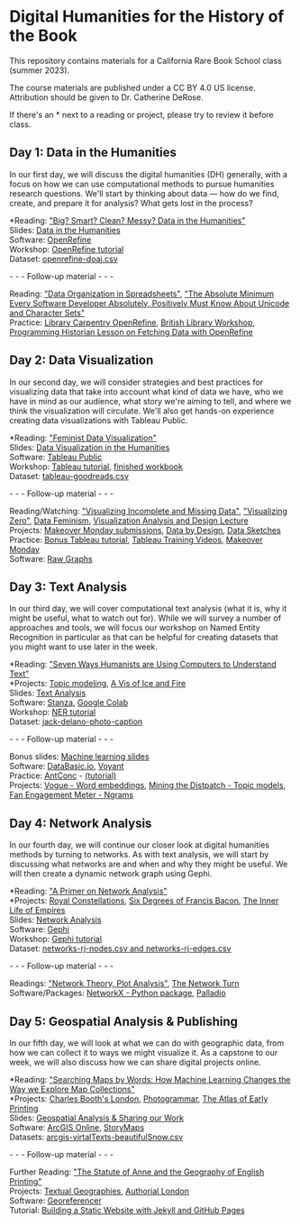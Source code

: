 # Digital Humanities for the History of the Book

This repository contains materials for a California Rare Book School class (summer 2023).

The course materials are published under a CC BY 4.0 US license. Attribution should be given to Dr. Catherine DeRose.

If there's an * next to a reading or project, please try to review it before class.

## Day 1: Data in the Humanities

In our first day, we will discuss the digital humanities (DH) generally, with a focus on how we can use computational methods to pursue humanities research questions. We'll start by thinking about data — how do we find, create, and prepare it for analysis? What gets lost in the process?

*Reading: ["Big? Smart? Clean? Messy? Data in the Humanities"](https://github.com/cderose/dh-courses/blob/master/CalRBS2023/readings/01_DataInTheHumanities_Schoch.pdf)    
Slides: [Data in the Humanities](https://docs.google.com/presentation/d/1OzhFdLVvnxVg09wyQOv0buVzKXxhplNZJwnERcAzLjI/edit?usp=sharing)  
Software: [OpenRefine](https://openrefine.org/)  
Workshop: [OpenRefine tutorial](https://github.com/cderose/dh-courses/blob/master/CalRBS2023/tutorials/openrefine-tutorial.md)  
Dataset: [openrefine-doaj.csv](https://drive.google.com/drive/folders/1hhkpAqz1hyyxmYLPe9K7VOR5e46DrfNZ?usp=sharing)

\- \- \- Follow-up material - - -  

Reading: ["Data Organization in Spreadsheets"](https://www.tandfonline.com/doi/full/10.1080/00031305.2017.1375989), ["The Absolute Minimum Every Software Developer Absolutely, Positively Must Know About Unicode and Character Sets"](https://www.joelonsoftware.com/2003/10/08/the-absolute-minimum-every-software-developer-absolutely-positively-must-know-about-unicode-and-character-sets-no-excuses/)  
Practice: [Library Carpentry OpenRefine](https://librarycarpentry.org/lc-open-refine/), [British Library Workshop](http://www.meanboyfriend.com/overdue_ideas/wp-content/uploads/2014/11/Introduction-to-OpenRefine-handout-CC-BY.pdf), [Programming Historian Lesson on Fetching Data with OpenRefine](https://programminghistorian.org/en/lessons/fetch-and-parse-data-with-openrefine)

## Day 2: Data Visualization

In our second day, we will consider strategies and best practices for visualizing data that take into account what kind of data we have, who we have in mind as our audience, what story we're aiming to tell, and where we think the visualization will circulate. We'll also get hands-on experience creating data visualizations with Tableau Public.

*Reading: ["Feminist Data Visualization"](https://github.com/cderose/dh-courses/blob/master/CalRBS2023/readings/02_FeministDataVis_KleinDIgnazio.pdf)   
Slides: [Data Visualization in the Humanities](https://docs.google.com/presentation/d/1OTkc4VGsC8BJ_Z6eFrszIIwSySzp3z7pFdZ8mPP8krE/edit?usp=sharing)  
Software: [Tableau Public](https://public.tableau.com/en-us/s/)  
Workshop: [Tableau tutorial](https://github.com/cderose/dh-courses/blob/master/CalRBS2023/tutorials/tableau-tutorial.md), [finished workbook](https://public.tableau.com/views/CalRBS2023/linegraph?:language=en-US&publish=yes&:display_count=n&:origin=viz_share_link)    
Dataset: [tableau-goodreads.csv](https://drive.google.com/drive/folders/12WIcs0ykyBd0FGZ25z2VklfbPBxwCXfR?usp=sharing)

\- \- \- Follow-up material - - -  

Reading/Watching: ["Visualizing Incomplete and Missing Data"](https://flowingdata.com/2018/01/30/visualizing-incomplete-and-missing-data/), ["Visualizing Zero"](https://hbr.org/2014/05/visualizing-zero-how-to-show-something-with-nothing), [Data Feminism](https://data-feminism.mitpress.mit.edu/), [Visualization Analysis and Design Lecture](https://www.youtube.com/watch?v=1GhZisgc6DI)   
Projects: [Makeover Monday submissions](https://twitter.com/makeover_monday?lang=en), [Data by Design](https://dev.dataxdesign.io/), [Data Sketches](https://www.datasketch.es/)  
Practice: [Bonus Tableau tutorial](https://github.com/cderose/dh-courses/blob/master/CalRBS2023/tutorials/extra-tutorials/tableau-internet-users-tutorial.md), [Tableau Training Videos](https://www.tableau.com/learn/training/20212), [Makeover Monday](https://www.makeovermonday.co.uk/data/)   
Software: [Raw Graphs](https://rawgraphs.io/)

## Day 3: Text Analysis

In our third day, we will cover computational text analysis (what it is, why it might be useful, what to watch out for). While we will survey a number of approaches and tools, we will focus our workshop on Named Entity Recognition in particular as that can be helpful for creating datasets that you might want to use later in the week.

*Reading: ["Seven Ways Humanists are Using Computers to Understand Text"](https://github.com/cderose/dh-courses/blob/master/CalRBS2023/readings/03_SevenWays_Underwood.pdf)  
*Projects: [Topic modeling](http://dh.library.yale.edu/projects/vogue/topics/), [A Vis of Ice and Fire](https://fredhohman.com/a-viz-of-ice-and-fire/)  
Slides: [Text Analysis](https://docs.google.com/presentation/d/1MoASQFmFje71kz6_UxvDYudEoT2SCF9ey1lkHAO5Q1o/edit?usp=sharing)   
Software: [Stanza](https://stanfordnlp.github.io/stanza/), [Google Colab](https://colab.research.google.com/?utm_source=scs-index)  
Workshop:  [NER tutorial](https://colab.research.google.com/drive/1JqaUU89beuOcY6ORKTzAGlTUfKnnAJhx?authuser=2#scrollTo=Uqy-QLD_K9e2)  
Dataset: [jack-delano-photo-caption](https://raw.githubusercontent.com/cderose/dh-courses/master/data/jack-delano.txt)  

\- \- \- Follow-up material - - -  

Bonus slides: [Machine learning slides](https://docs.google.com/presentation/d/1lwxhmjhmZbPn2zB8VJias73SCsyAtfdk4wt3yf_eRYE/edit?usp=sharing)  
Software: [DataBasic.io](https://databasic.io/en/), [Voyant](https://voyant-tools.org/)  
Practice: [AntConc](https://www.laurenceanthony.net/software/antconc/) - [(tutorial)](https://programminghistorian.org/en/lessons/corpus-analysis-with-antconc)  
Projects: [Vogue - Word embeddings](https://www.canva.com/design/DAEkFyjYuoE/tkVh45du5_tFiXxYMljoAw/view?website#2:using-temporal-word-embeddings-to-reveal-the-shifting-notion-of-beauty-in), [Mining the Distpatch - Topic models](https://dsl.richmond.edu/dispatch/introduction), [Fan Engagement Meter - Ngrams](http://fanengagement.org/)  

## Day 4: Network Analysis

In our fourth day, we will continue our closer look at digital humanities methods by turning to networks. As with text analysis, we will start by discussing what networks are and when and why they might be useful. We will then create a dynamic network graph using Gephi.

*Reading: ["A Primer on Network Analysis"](https://networkofthrones.wordpress.com/a-primer-on-network-analysis/)  
*Projects: [Royal Constellations](https://royalconstellations.visualcinnamon.com/), [Six Degrees of Francis Bacon](http://www.sixdegreesoffrancisbacon.com/?ids=10000473&min_confidence=60&type=network), [The Inner Life of Empires](https://histecon.fas.harvard.edu/innerlife/connections.html)  
Slides: [Network Analysis](https://docs.google.com/presentation/d/1LO30M1JxHnIGXOb0Ik99XBDjj09T6hBjgz57Uzo-_Qk/edit?usp=sharing)   
Software: [Gephi](https://gephi.org/)  
Workshop:  [Gephi tutorial](https://github.com/cderose/dh-courses/blob/master/CalRBS2023/tutorials/gephi-tutorial.md)  
Dataset: [networks-rj-nodes.csv and networks-rj-edges.csv](https://drive.google.com/drive/folders/1hhkpAqz1hyyxmYLPe9K7VOR5e46DrfNZ?usp=sharing)  

\- \- \- Follow-up material - - -  

Readings: ["Network Theory, Plot Analysis"](https://litlab.stanford.edu/assets/pdf/LiteraryLabPamphlet2.pdf), [The Network Turn](https://www.cambridge.org/core/elements/network-turn/CC38F2EA9F51A6D1AFCB7E005218BBE5)  
Software/Packages: [NetworkX - Python package](https://networkx.org/), [Palladio](https://hdlab.stanford.edu/palladio/)  

## Day 5: Geospatial Analysis & Publishing

In our fifth day, we will look at what we can do with geographic data, from how we can collect it to ways we might visualize it. As a capstone to our week, we will also discuss how we can share digital projects online.

*Reading: ["Searching Maps by Words: How Machine Learning Changes the Way we Explore Map Collections"](https://github.com/cderose/dh-courses/blob/master/CalRBS2023/readings/05_SearchingMaps_Vitale.pdf)  
*Projects: [Charles Booth's London](https://booth.lse.ac.uk/), [Photogrammar](https://www.photogrammar.org/maps), [The Atlas of Early Printing](http://atlas.lib.uiowa.edu/)  
Slides: [Geospatial Analysis & Sharing our Work](https://docs.google.com/presentation/d/185MZGDX6a0TsNHt7xZrvg0xwjIckDMthAtdVn-4NVjo/edit?usp=sharing)    
Software: [ArcGIS Online](https://www.arcgis.com/index.html), [StoryMaps](https://storymaps.arcgis.com/)  
Datasets: [arcgis-virtalTexts-beautifulSnow.csv](https://drive.google.com/drive/folders/1hhkpAqz1hyyxmYLPe9K7VOR5e46DrfNZ?usp=sharing)
 

\- \- \- Follow-up material - - -  

Further Reading: ["The Statute of Anne and the Geography of English Printing"](https://earlybookmarket.com/printing-geography.html)   
Projects: [Textual Geographies](https://txtgeo.net/query), [Authorial London](https://authorial.stanford.edu/#authors)  
Software: [Georeferencer](https://www.georeferencer.com/)   
Tutorial: [Building a Static Website with Jekyll and GitHub Pages](https://programminghistorian.org/en/lessons/building-static-sites-with-jekyll-github-pages)

